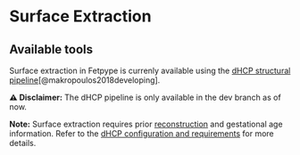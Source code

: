 
# Surface Extraction

## Available tools

Surface extraction in Fetpype is currenly available using the [dHCP structural pipeline](segmentation.md#dhcp-structural-pipeline)[@makropoulos2018developing].

**⚠️ Disclaimer:** The dHCP pipeline is only available in the dev branch as of now.

**Note:** Surface extraction requires prior [reconstruction](reconstruction.md) and gestational age information. Refer to the [dHCP configuration and requirements](segmentation.md#dhcp-structural-pipeline) for more details.
